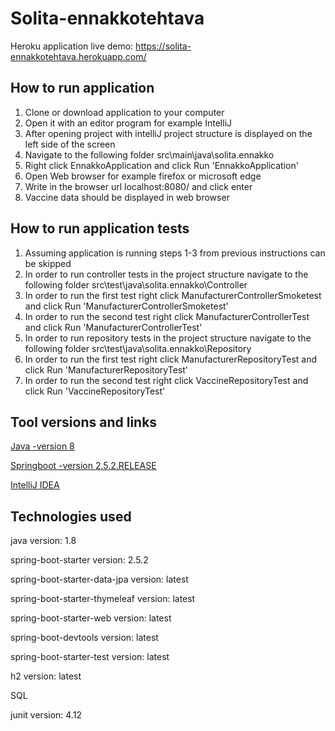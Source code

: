 # Solita-ennakkotehtava

Heroku application live demo: https://solita-ennakkotehtava.herokuapp.com/

## How to run application

1. Clone or download application to your computer
2. Open it with an editor program for example IntelliJ
3. After opening project with intelliJ project structure is displayed on the left side of the screen
4. Navigate to the following folder src\main\java\solita.ennakko
5. Right click EnnakkoApplication and click Run 'EnnakkoApplication'
6. Open Web browser for example firefox or microsoft edge
7. Write in the browser url localhost:8080/ and click enter
8. Vaccine data should be displayed in web browser

## How to run application tests

1. Assuming application is running steps 1-3 from previous instructions can be skipped
2. In order to run controller tests in the project structure navigate to the following folder src\test\java\solita.ennakko\Controller
3. In order to run the first test right click ManufacturerControllerSmoketest and click Run 'ManufacturerControllerSmoketest'
4. In order to run the second test right click ManufacturerControllerTest and click Run 'ManufacturerControllerTest'
5. In order to run repository tests in the project structure navigate to the following folder src\test\java\solita.ennakko\Repository
6. In order to run the first test right click ManufacturerRepositoryTest and click Run 'ManufacturerRepositoryTest'
7. In order to run the second test right click VaccineRepositoryTest and click Run 'VaccineRepositoryTest'

## Tool versions and links
[Java -version 8](https://www.oracle.com/technetwork/java/javase/downloads/jdk8-downloads-2133151.html)

[Springboot -version 2.5.2.RELEASE](https://spring.io/projects/spring-boot)

[IntelliJ IDEA](https://www.jetbrains.com/idea/)

## Technologies used

java version: 1.8

spring-boot-starter version: 2.5.2

spring-boot-starter-data-jpa version: latest

spring-boot-starter-thymeleaf version: latest

spring-boot-starter-web version: latest

spring-boot-devtools version: latest

spring-boot-starter-test version: latest

h2 version: latest

SQL

junit version: 4.12
